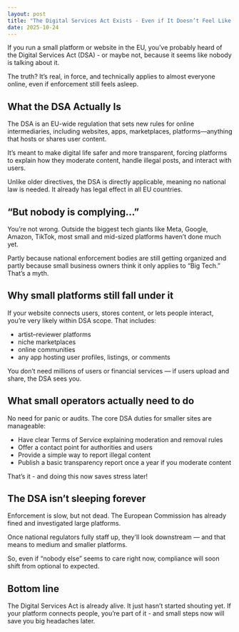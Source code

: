 ```yaml
---
layout: post
title: "The Digital Services Act Exists - Even if It Doesn’t Feel Like It"
date: 2025-10-24
---
```



If you run a small platform or website in the EU, you’ve probably heard of the Digital Services Act (DSA) - or maybe not, because it seems like nobody is talking about it.

The truth? It’s real, in force, and technically applies to almost everyone online, even if enforcement still feels asleep.

## What the DSA Actually Is

The DSA is an EU-wide regulation that sets new rules for online intermediaries, including websites, apps, marketplaces, platforms—anything that hosts or shares user content.

It’s meant to make digital life safer and more transparent, forcing platforms to explain how they moderate content, handle illegal posts, and interact with users.

Unlike older directives, the DSA is directly applicable, meaning no national law is needed. It already has legal effect in all EU countries.

## “But nobody is complying…”

You’re not wrong. Outside the biggest tech giants like Meta, Google, Amazon, TikTok, most small and mid-sized platforms haven’t done much yet.

Partly because national enforcement bodies are still getting organized and partly because small business owners think it only applies to “Big Tech.” That’s a myth.

## Why small platforms still fall under it

If your website connects users, stores content, or lets people interact, you’re very likely within DSA scope. That includes:

- artist–reviewer platforms
- niche marketplaces
- online communities
- any app hosting user profiles, listings, or comments

You don’t need millions of users or financial services — if users upload and share, the DSA sees you.

## What small operators actually need to do

No need for panic or audits. The core DSA duties for smaller sites are manageable:

- Have clear Terms of Service explaining moderation and removal rules
- Offer a contact point for authorities and users
- Provide a simple way to report illegal content
- Publish a basic transparency report once a year if you moderate content

That’s it - and doing this now saves stress later!

## The DSA isn’t sleeping forever

Enforcement is slow, but not dead. The European Commission has already fined and investigated large platforms.

Once national regulators fully staff up, they’ll look downstream — and that means to medium and smaller platforms.

So, even if “nobody else” seems to care right now, compliance will soon shift from optional to expected.

## Bottom line

The Digital Services Act is already alive. It just hasn’t started shouting yet. If your platform connects people, you’re part of it - and small steps now will save you big headaches later.



